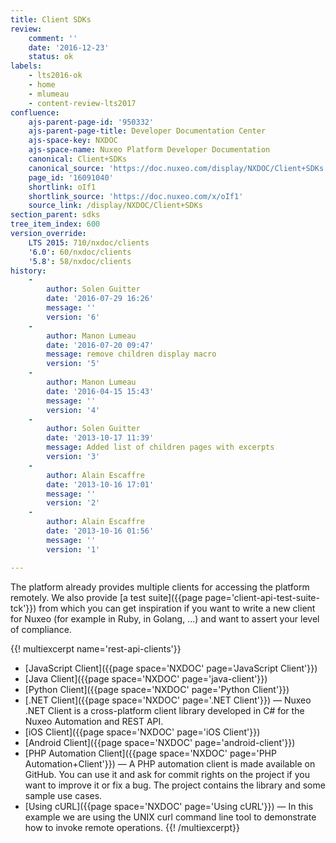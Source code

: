 ```yaml
---
title: Client SDKs
review:
    comment: ''
    date: '2016-12-23'
    status: ok
labels:
    - lts2016-ok
    - home
    - mlumeau
    - content-review-lts2017
confluence:
    ajs-parent-page-id: '950332'
    ajs-parent-page-title: Developer Documentation Center
    ajs-space-key: NXDOC
    ajs-space-name: Nuxeo Platform Developer Documentation
    canonical: Client+SDKs
    canonical_source: 'https://doc.nuxeo.com/display/NXDOC/Client+SDKs'
    page_id: '16091040'
    shortlink: oIf1
    shortlink_source: 'https://doc.nuxeo.com/x/oIf1'
    source_link: /display/NXDOC/Client+SDKs
section_parent: sdks
tree_item_index: 600
version_override:
    LTS 2015: 710/nxdoc/clients
    '6.0': 60/nxdoc/clients
    '5.8': 58/nxdoc/clients
history:
    -
        author: Solen Guitter
        date: '2016-07-29 16:26'
        message: ''
        version: '6'
    -
        author: Manon Lumeau
        date: '2016-07-20 09:47'
        message: remove children display macro
        version: '5'
    -
        author: Manon Lumeau
        date: '2016-04-15 15:43'
        message: ''
        version: '4'
    -
        author: Solen Guitter
        date: '2013-10-17 11:39'
        message: Added list of children pages with excerpts
        version: '3'
    -
        author: Alain Escaffre
        date: '2013-10-16 17:01'
        message: ''
        version: '2'
    -
        author: Alain Escaffre
        date: '2013-10-16 01:56'
        message: ''
        version: '1'

---
```

The platform already provides multiple clients for accessing the platform remotely.&nbsp;We also provide [a test suite]({{page page='client-api-test-suite-tck'}}) from which you can get inspiration if you want to write a new client for Nuxeo (for example in Ruby, in Golang, ...) and want to assert your level of compliance.

{{! multiexcerpt name='rest-api-clients'}}

*   [JavaScript Client]({{page space='NXDOC' page='JavaScript Client'}})
*   [Java Client]({{page space='NXDOC' page='java-client'}})
*   [Python Client]({{page space='NXDOC' page='Python Client'}})
*   [.NET Client]({{page space='NXDOC' page='.NET Client'}})&nbsp;&mdash;&nbsp;<span class="smalltext">Nuxeo .NET Client is a cross-platform client library developed in C# for the Nuxeo Automation and REST API.</span>
*   [iOS Client]({{page space='NXDOC' page='iOS Client'}})
*   [Android Client]({{page space='NXDOC' page='android-client'}})
*   [PHP Automation Client]({{page space='NXDOC' page='PHP Automation+Client'}})&nbsp;&mdash;&nbsp;<span class="smalltext">A PHP automation client is made available on GitHub. You can use it and ask for commit rights on the project if you want to improve it or fix a bug. The project contains the library and some sample use cases.</span>
*   [Using cURL]({{page space='NXDOC' page='Using cURL'}})&nbsp;&mdash;&nbsp;<span class="smalltext">In this example we are using the UNIX curl command line tool to demonstrate how to invoke remote operations.</span>
{{! /multiexcerpt}}
